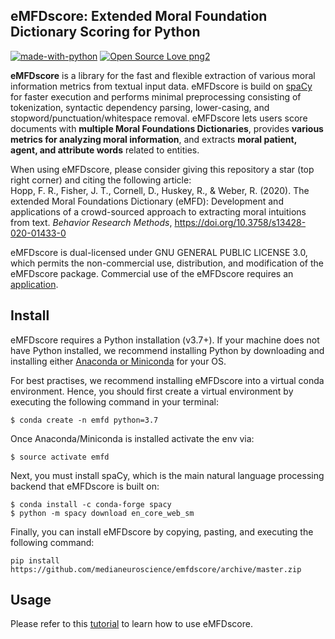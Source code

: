## eMFDscore: Extended Moral Foundation Dictionary Scoring for Python 
[![made-with-python](https://img.shields.io/badge/Made%20with-Python-1f425f.svg)](https://www.python.org/) [![Open Source Love png2](https://badges.frapsoft.com/os/v2/open-source.png?v=103)](https://github.com/ellerbrock/open-source-badges/)

**eMFDscore** is a library for the fast and flexible extraction of various moral information metrics from textual input data. eMFDscore is build on [spaCy](https://github.com/explosion/spaCy) for faster execution and performs minimal preprocessing consisting of tokenization, syntactic dependency parsing, lower-casing, and stopword/punctuation/whitespace removal. eMFDscore lets users score documents with **multiple Moral Foundations Dictionaries**, provides **various metrics for analyzing moral information**, and extracts **moral patient, agent, and attribute words** related to entities.
    
When using eMFDscore, please consider giving this repository a star (top right corner) and citing the following article:  
Hopp, F. R., Fisher, J. T., Cornell, D., Huskey, R., & Weber, R. (2020). The extended Moral Foundations Dictionary (eMFD): Development and applications of a crowd-sourced approach to extracting moral intuitions from text. _Behavior Research Methods_, https://doi.org/10.3758/s13428-020-01433-0 

eMFDscore is dual-licensed under GNU GENERAL PUBLIC LICENSE 3.0, which permits the non-commercial use, distribution, and modification of the eMFDscore package. Commercial use of the eMFDscore requires an [application](https://forms.gle/RSKzZ2DvDyaprfeE8).

## Install 
eMFDscore requires a Python installation (v3.7+). If your machine does not have Python installed, we recommend installing Python by downloading and installing either [Anaconda or Miniconda](https://docs.conda.io/projects/continuumio-conda/en/latest/user-guide/install/index.html) for your OS.

For best practises, we recommend installing eMFDscore into a virtual conda environment. Hence, you should first create a virtual environment by executing the following command in your terminal:

```
$ conda create -n emfd python=3.7
```

Once Anaconda/Miniconda is installed activate the env via:

```
$ source activate emfd
```

Next, you must install spaCy, which is the main natural language processing backend that eMFDscore is built on:

```
$ conda install -c conda-forge spacy
$ python -m spacy download en_core_web_sm
``` 

Finally, you can install eMFDscore by copying, pasting, and executing the following command: 

`
pip install https://github.com/medianeuroscience/emfdscore/archive/master.zip
`


## Usage 
Please refer to this [tutorial](https://github.com/medianeuroscience/emfdscore/blob/master/eMFDscore_tutorial.ipynb) to learn how to use eMFDscore. 
